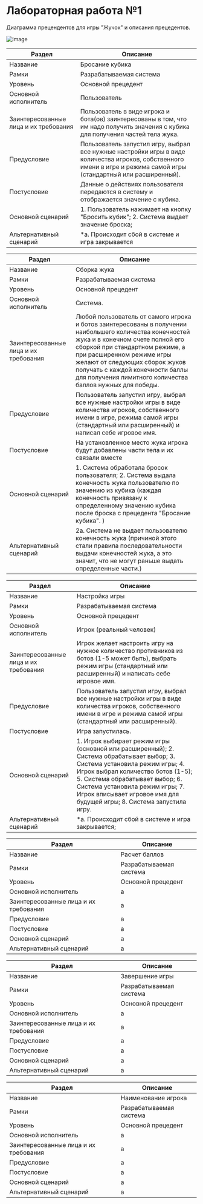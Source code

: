 # Лабораторная работа №1
Диаграмма прецендентов для игры "Жучок" и описания прецедентов.

![image](https://github.com/BREUCHT27/rtippo/assets/119112204/40471e42-2b41-4f21-86cc-317bed8ef1ae)



| Раздел | Описание | 
|----------|----------|
| Название    | Бросание кубика   | 
| Рамки   | Разрабатываемая система   | 
| Уровень    | Основной прецедент   | 
|Основной исполнитель   |	Пользователь   |
|Заинтересованные лица и их требования   | Пользователь в виде игрока и бота(ов) заинтересованы в том, что им надо получить значения с кубика для получения частей тела жука.   |	
|Предусловие   |	Пользователь запустил игру, выбрал все нужные настройки игры в виде количества игроков, собственного имени в игре и режима самой игры (стандартный или расширенный).   |
|Постусловие   |	Данные о действиях пользователя передаются в систему и отображается значение с кубика.   |
|Основной сценарий   | 1. Пользователь нажимает на кнопку "Бросить кубик"; 2. Система выдает значение броска;   |
|Альтернативный сценарий   |	*а. Происходит сбой в системе и игра закрывается   |

| Раздел | Описание | 
|----------|----------|
| Название    | Сборка жука   | 
| Рамки   | Разрабатываемая система   | 
| Уровень    | Основной прецедент   | 
|Основной исполнитель   |	Система.   |
|Заинтересованные лица и их требования   | Любой пользователь от самого игрока и ботов заинтересованы в получении наибольшего количества конечностей жука и в конечном счете полной его сборкой при стандартном режиме, а при расширенном режиме игры желают от следующих сборок жуков получать с каждой конечности баллы для получения лимитного количества баллов нужных для победы.   |	
|Предусловие   |	Пользователь запустил игру, выбрал все нужные настройки игры в виде количества игроков, собственного имени в игре, режима самой игры (стандартный или расширенный) и написал себе игровое имя.   |
|Постусловие   |	На установленное место жука игрока будут добавлены части тела и их связали вместе   |
|Основной сценарий   | 1. Система обработала бросок пользователя; 2. Система выдала конечность жука пользователю по значению из кубика (каждая конечность привязану к определенному значению кубика после броска с прецедента "Бросание кубика". )   |
|Альтернативный сценарий   |	2а. Система не выдает пользователю конечность жука (причиной этого стали правила последовательности выдачи конечностей жука, а это значит, что не могут раньше выдать определенные части.)   |

| Раздел | Описание | 
|----------|----------|
| Название    | Настройка игры   | 
| Рамки   | Разрабатываемая система   | 
| Уровень    | Основной прецедент   | 
|Основной исполнитель   |	Игрок (реальный человек)   |
|Заинтересованные лица и их требования   | Игрок желает настроить игру на нужное количество противников из ботов (1-5 может быть), выбрать режим игры (стандартный или расширенный) и написать себе игровое имя.   |	
|Предусловие   |	Пользователь запустил игру, выбрал все нужные настройки игры в виде количества игроков, собственного имени в игре и режима самой игры (стандартный или расширенный).   |
|Постусловие   |	Игра запустилась.   |
|Основной сценарий   | 1. Игрок выбирает режим игры (основной или расширенный); 2. Система обрабатывает выбор; 3. Система установила режим игры; 4. Игрок выбрал количество ботов (1-5); 5. Система обрабатывает выбор; 6. Система установила режим игры; 7. Игрок вписывает игровое имя для будущей игры; 8. Система запустила игру. |
|Альтернативный сценарий   |	*а. Происходит сбой в системе и игра закрывается;   |

| Раздел | Описание | 
|----------|----------|
| Название    | Расчет баллов   | 
| Рамки   | Разрабатываемая система   | 
| Уровень    | Основной прецедент   | 
|Основной исполнитель   |	а   |
|Заинтересованные лица и их требования   | а   |	
|Предусловие   |	а   |
|Постусловие   |	а   |
|Основной сценарий   | а   |
|Альтернативный сценарий   |	а   |

| Раздел | Описание | 
|----------|----------|
| Название    | Завершение игры   | 
| Рамки   | Разрабатываемая система   | 
| Уровень    | Основной прецедент   | 
|Основной исполнитель   |	а   |
|Заинтересованные лица и их требования   | а   |	
|Предусловие   |	а   |
|Постусловие   |	а   |
|Основной сценарий   | а   |
|Альтернативный сценарий   |	а   |

| Раздел | Описание | 
|----------|----------|
| Название    | Наименование игрока   | 
| Рамки   | Разрабатываемая система   | 
| Уровень    | Основной прецедент   | 
|Основной исполнитель   |	а   |
|Заинтересованные лица и их требования   | а   |	
|Предусловие   |	а   |
|Постусловие   |	а   |
|Основной сценарий   | а   |
|Альтернативный сценарий   |	а   |
